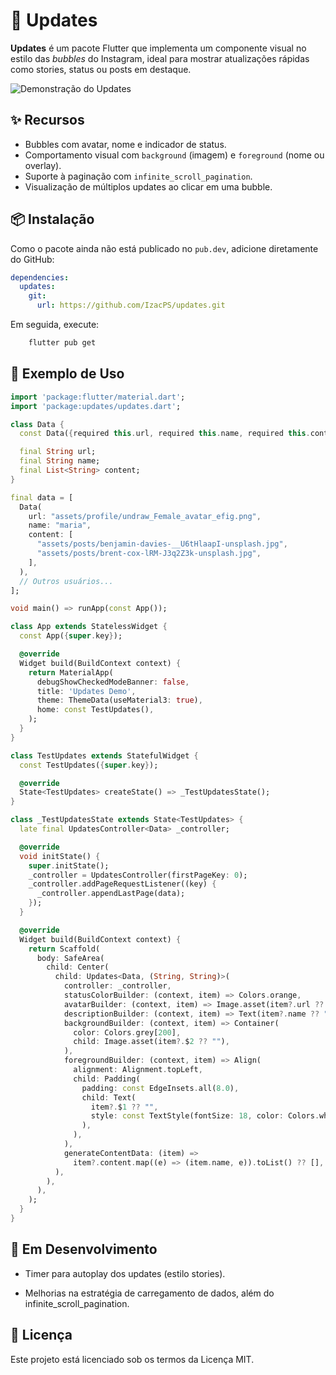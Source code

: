 # 🫧 Updates

**Updates** é um pacote Flutter que implementa um componente visual no estilo das *bubbles* do Instagram, ideal para mostrar atualizações rápidas como stories, status ou posts em destaque.

![Demonstração do Updates](images/output.gif)

## ✨ Recursos

- Bubbles com avatar, nome e indicador de status.
- Comportamento visual com `background` (imagem) e `foreground` (nome ou overlay).
- Suporte à paginação com `infinite_scroll_pagination`.
- Visualização de múltiplos updates ao clicar em uma bubble.

## 📦 Instalação

Como o pacote ainda não está publicado no `pub.dev`, adicione diretamente do GitHub:

```yaml
dependencies:
  updates:
    git:
      url: https://github.com/IzacPS/updates.git
```

Em seguida, execute: 
```bash
    flutter pub get
```

## 🚀 Exemplo de Uso

```dart
import 'package:flutter/material.dart';
import 'package:updates/updates.dart';

class Data {
  const Data({required this.url, required this.name, required this.content});

  final String url;
  final String name;
  final List<String> content;
}

final data = [
  Data(
    url: "assets/profile/undraw_Female_avatar_efig.png",
    name: "maria",
    content: [
      "assets/posts/benjamin-davies-__U6tHlaapI-unsplash.jpg",
      "assets/posts/brent-cox-lRM-J3q2Z3k-unsplash.jpg",
    ],
  ),
  // Outros usuários...
];

void main() => runApp(const App());

class App extends StatelessWidget {
  const App({super.key});

  @override
  Widget build(BuildContext context) {
    return MaterialApp(
      debugShowCheckedModeBanner: false,
      title: 'Updates Demo',
      theme: ThemeData(useMaterial3: true),
      home: const TestUpdates(),
    );
  }
}

class TestUpdates extends StatefulWidget {
  const TestUpdates({super.key});

  @override
  State<TestUpdates> createState() => _TestUpdatesState();
}

class _TestUpdatesState extends State<TestUpdates> {
  late final UpdatesController<Data> _controller;

  @override
  void initState() {
    super.initState();
    _controller = UpdatesController(firstPageKey: 0);
    _controller.addPageRequestListener((key) {
      _controller.appendLastPage(data);
    });
  }

  @override
  Widget build(BuildContext context) {
    return Scaffold(
      body: SafeArea(
        child: Center(
          child: Updates<Data, (String, String)>(
            controller: _controller,
            statusColorBuilder: (context, item) => Colors.orange,
            avatarBuilder: (context, item) => Image.asset(item?.url ?? ""),
            descriptionBuilder: (context, item) => Text(item?.name ?? ""),
            backgroundBuilder: (context, item) => Container(
              color: Colors.grey[200],
              child: Image.asset(item?.$2 ?? ""),
            ),
            foregroundBuilder: (context, item) => Align(
              alignment: Alignment.topLeft,
              child: Padding(
                padding: const EdgeInsets.all(8.0),
                child: Text(
                  item?.$1 ?? "",
                  style: const TextStyle(fontSize: 18, color: Colors.white),
                ),
              ),
            ),
            generateContentData: (item) =>
              item?.content.map((e) => (item.name, e)).toList() ?? [],
          ),
        ),
      ),
    );
  }
}
```

## 📌 Em Desenvolvimento
- Timer para autoplay dos updates (estilo stories).

- Melhorias na estratégia de carregamento de dados, além do infinite_scroll_pagination.


## 📄 Licença
Este projeto está licenciado sob os termos da Licença MIT.